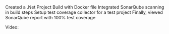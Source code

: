 Created a .Net Project
Build with Docker file
Integrated SonarQube scanning in build steps
Setup test coverage collector for a test project
Finally, viewed SonarQube report with 100% test coverage

Video: 

